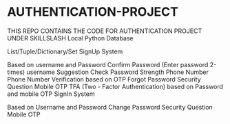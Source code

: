 # AUTHENTICATION-PROJECT
THIS REPO CONTAINS THE CODE FOR AUTHENTICATION PROJECT UNDER SKILLSLASH
Local Python Database

List/Tuple/Dictionary/Set
SignUp System

Based on username and Password
Confirm Password (Enter password 2-times)
username Suggestion
Check Password Strength
Phone Number
Phone Number Verification based on OTP
Forgot Password
Security Question
Mobile OTP
TFA (Two - Factor Authentication)
based on Password and mobile OTP
SignIn System

Based on Username and Password
Change Password
Security Question
Mobile OTP
